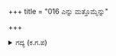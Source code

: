 +++
title = "016 ಎನ್ನು ಮತ್ತೊಮ್ಮೆನ್ನು"

+++

<details><summary>ಗದ್ಯ (ಕ.ಗ.ಪ) </summary>

16. "ಹೇಳು, ಮತ್ತೊಮ್ಮೆ ಹೇಳು ತನ್ನಾಣೆ ಹೇಳು ನಿನ್ನೆದುರು ನಿಂತರೆ ಗೆಲುವು ನಮಗೇ ಅಲ್ಲವೇ ? ಮಹಾದೇವ, ಹೌದು ಬಳಿಕೇನು? ತನ್ನಲ್ಲಿ ಸತ್ಯವಂತಿಕೆ ಇದೆ ತಾನೇ ? ಸುಮ್ಮನೆ ಇವನು ಹೇಳುವವನಲ್ಲ. ಇದನ್ನು ಹಲವು ಸಲ ನೀನು ತಿಳಿದಿದ್ದೀಯೆ" ಎನ್ನುತ್ತಾ ದ್ರೋಣನು ಸಾರಥಿಯ ಕೈಯನ್ನು ತಟ್ಟಿದನು.
</details>
